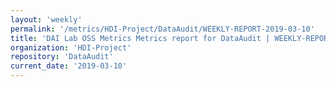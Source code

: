 ```yaml
---
layout: 'weekly'
permalink: '/metrics/HDI-Project/DataAudit/WEEKLY-REPORT-2019-03-10'
title: 'DAI Lab OSS Metrics Metrics report for DataAudit | WEEKLY-REPORT-2019-03-10'
organization: 'HDI-Project'
repository: 'DataAudit'
current_date: '2019-03-10'
---
```

